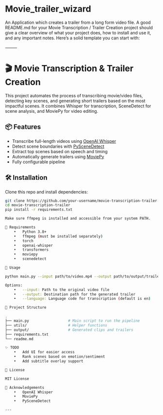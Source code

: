 # Movie_trailer_wizard
An Application which creates a trailer from a long form video file.
A good README.md for your Movie Transcription / Trailer Creation project should give a clear overview of what your project does, how to install and use it, and any important notes. Here’s a solid template you can start with:

⸻



# 🎬 Movie Transcription & Trailer Creation

This project automates the process of transcribing movie/video files, detecting key scenes, and generating short trailers based on the most impactful scenes. It combines Whisper for transcription, SceneDetect for scene analysis, and MoviePy for video editing.

## 📦 Features

- Transcribe full-length videos using [OpenAI Whisper](https://github.com/openai/whisper)
- Detect scene boundaries with [PySceneDetect](https://github.com/Breakthrough/PySceneDetect)
- Extract top scenes based on speech and timing
- Automatically generate trailers using [MoviePy](https://zulko.github.io/moviepy/)
- Fully configurable pipeline

## 🛠️ Installation

Clone this repo and install dependencies:

```bash
git clone https://github.com/your-username/movie-transcription-trailer.git
cd movie-transcription-trailer
pip install -r requirements.txt

Make sure ffmpeg is installed and accessible from your system PATH.

🧠 Requirements
	•	Python 3.8+
	•	ffmpeg (must be installed separately)
	•	torch
	•	openai-whisper
	•	transformers
	•	moviepy
	•	scenedetect

🚀 Usage

python main.py --input path/to/video.mp4 --output path/to/output/trailer.mp4

Options:
	•	--input: Path to the original video file
	•	--output: Destination path for the generated trailer
	•	--language: Language code for transcription (default is en)

📁 Project Structure

.
├── main.py                  # Main script to run the pipeline
├── utils/                   # Helper functions
├── output/                  # Generated clips and trailers
├── requirements.txt
└── readme.md

✨ TODO
	•	Add UI for easier access
	•	Rank scenes based on emotion/sentiment
	•	Add subtitle overlay support

📝 License

MIT License

🙏 Acknowledgements
	•	OpenAI Whisper
	•	MoviePy
	•	PySceneDetect

---
